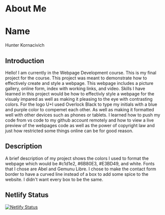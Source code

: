 # About Me

# Name
Hunter Kornacivich

## Introduction 
Hello! I am currently in the Webpage Development course. This is my final project for the course. This project was meant to demonstrate how to effectively create and style a webpage. This webpage includes a picture gallery, online form, index with working links, and video. Skills I have learned in this project would be how to effectivly style a webpage for the visualy impared as well as making it pleasing to the eye with contrasting colors. For the logo U+I used Overlock Black to type my initials with a blue and purple color to compemet each other. As well as making it formatted well with other devices such as phones or tablets. I learned how to push my code from vs code to my github account remotely and how to view a live preview of the webpages code as well as the power of copyright law and just how restricted some things online can be for good reason. 

## Description
A brief description of my project shows the colors I used to format the webpage which would be #c1d1e2, #6B80E3, #E3BD49, and white. Fonts that I chose are Abel and Gemunu Libre. I chose to make the contact form border to have a curved line instead of a box to add some spice to the website. I didn't want every box to be the same. 

## Netlify Status
[![Netlify Status](https://api.netlify.com/api/v1/badges/987af201-5e3e-46b3-a28a-d5ffaa709c4e/deploy-status)](https://app.netlify.com/sites/about-me-brinsar/deploys)